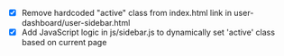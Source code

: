 - [x] Remove hardcoded "active" class from index.html link in user-dashboard/user-sidebar.html
- [x] Add JavaScript logic in js/sidebar.js to dynamically set 'active' class based on current page

